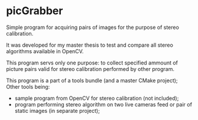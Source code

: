 picGrabber
==========

Simple program for acquiring pairs of images for the purpose of stereo calibration.

It was developed for my master thesis to test and compare all stereo algorithms available in OpenCV.

This program servs only one purpose: to collect specified ammount of picture pairs valid for stereo calibration performed by other program.

This program is a part of a tools bundle (and a master CMake project); Other tools being:
 - sample program from OpenCV for stereo calibration (not included);
 - program performing stereo algorithm on two live cameras feed or pair of static images (in separate project);
